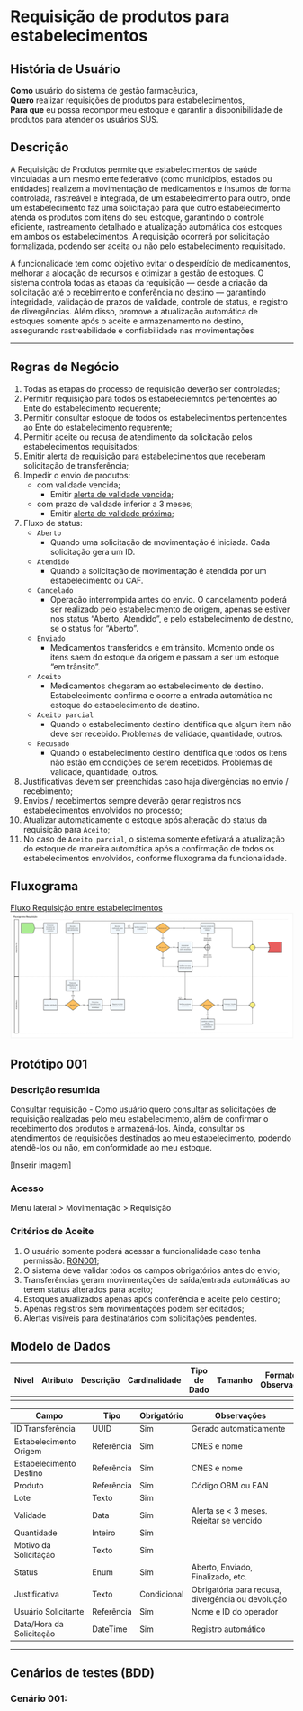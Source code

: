 # Requisição de produtos para estabelecimentos

## História de Usuário

**Como** usuário do sistema de gestão farmacêutica,  
**Quero** realizar requisições de produtos para estabelecimentos,  
**Para que** eu possa recompor meu estoque e garantir a disponibilidade de produtos para atender os usuários SUS.

## Descrição

A  Requisição de Produtos permite que estabelecimentos de saúde vinculadas a um mesmo ente federativo (como municípios, estados ou entidades) realizem a movimentação de medicamentos e insumos de forma controlada, rastreável e integrada, de um estabelecimento para outro,  onde um estabelecimento faz uma solicitação para que outro estabelecimento atenda os produtos com itens do seu estoque, garantindo o controle eficiente, rastreamento detalhado e atualização automática dos estoques em ambos os estabelecimentos. A requisição ocorrerá por solicitação formalizada, podendo ser aceita ou não pelo estabelecimento requisitado. 

A funcionalidade tem como objetivo evitar o desperdício de medicamentos, melhorar a alocação de recursos e otimizar a gestão de estoques. O sistema controla todas as etapas da requisição — desde a criação da solicitação até o recebimento e conferência no destino — garantindo integridade, validação de prazos de validade, controle de status, e registro de divergências. Além disso, promove a atualização automática de estoques somente após o aceite e armazenamento no destino, assegurando rastreabilidade e confiabilidade nas movimentações 

---
## Regras de Negócio

1. Todas as etapas do processo de requisição deverão ser controladas;
2. Permitir requisição para todos os estabeleciemntos pertencentes ao Ente do estabelecimento requerente;
3. Permitir consultar estoque de todos os estabelecimentos pertencentes ao Ente do estabelecimento requerente;
4. Permitir aceite ou recusa de atendimento da solicitação pelos estabelecimentos requisitados;
5. Emitir [alerta de requisição](DocumentoDeMensagensv2.md#msg098) para estabelecimentos que receberam solicitação de transferência;
6. Impedir o envio de produtos:
    - com validade vencida;
        - Emitir [alerta de validade vencida](DocumentoDeMensagensv2.md#msg096);
    - com prazo de validade inferior a 3 meses;
        - Emitir [alerta de validade próxima](DocumentoDeMensagensv2.md#msg097);
7. Fluxo de status:
    - `Aberto`
        - Quando uma solicitação de movimentação é iniciada. Cada solicitação gera um ID.
    - `Atendido`
        - Quando a solicitação de movimentação é atendida por um estabelecimento ou CAF.
    - `Cancelado`
        - Operação interrompida antes do envio. O cancelamento poderá ser realizado pelo estabelecimento de origem, apenas se estiver nos status “Aberto, Atendido”, e pelo estabelecimento de destino, se o status for “Aberto”.
    - `Enviado`
        - Medicamentos transferidos e em trânsito. Momento onde os itens saem do estoque da origem e passam a ser um estoque “em trânsito”.
    - `Aceito`
        - Medicamentos chegaram ao estabelecimento de destino. Estabelecimento confirma e ocorre a entrada automática no estoque do estabelecimento de destino.
    - `Aceito parcial`
        - Quando o estabelecimento destino identifica que algum item não deve ser recebido. Problemas de validade, quantidade, outros.
    - `Recusado`
        - Quando o estabelecimento destino identifica que todos os itens não estão em condições de serem recebidos. Problemas de validade, quantidade, outros.
8. Justificativas devem ser preenchidas caso haja divergências no envio / recebimento;
9. Envios / recebimentos sempre deverão gerar registros nos estabelecimentos envolvidos no processo;
10. Atualizar automaticamente o estoque após alteração do status da requisição para `Aceito`;
11. No caso de `Aceito parcial`, o sistema somente efetivará a atualização do estoque de maneira automática após a confirmação de todos os estabelecimentos envolvidos, conforme fluxograma da funcionalidade.

## Fluxograma

[Fluxo Requisição entre estabelecimentos](../imagens/ete041-fluxo-requisicao.png)
![Fluxo Requisição entre estabelecimentos](../imagens/ete041-fluxo-requisicao.png)

## Protótipo 001

### Descrição resumida 
Consultar requisição - Como usuário quero consultar as solicitações de requisição realizadas pelo meu estabelecimento, além de confirmar o recebimento dos produtos e armazená-los.  Ainda, consultar os atendimentos de requisições destinados ao meu estabelecimento, podendo atendê-los ou não, em conformidade ao meu estoque. 

[Inserir imagem]

### Acesso 
Menu lateral > Movimentação > Requisição 

### Critérios de Aceite

1. O usuário somente poderá acessar a funcionalidade caso tenha permissão. [RGN001](DocumentoDeRegrasv2.md#rgn001);
2. O sistema deve validar todos os campos obrigatórios antes do envio;
3. Transferências geram movimentações de saída/entrada automáticas ao terem status alterados para aceito;
4. Estoques atualizados apenas após conferência e aceite pelo destino;
5. Apenas registros sem movimentações podem ser editados;
6. Alertas visíveis para destinatários com solicitações pendentes.

## Modelo de Dados

| Nível | Atributo | Descrição | Cardinalidade | Tipo de Dado | Tamanho | Formato / Observação |
|-------|----------|-----------|---------------|--------------|---------|----------------------|
|       |          |           |               |              |         |                      |

| Campo                       | Tipo             | Obrigatório | Observações                                              |
|-----------------------------|------------------|-------------|----------------------------------------------------------|
| ID Transferência            | UUID             | Sim         | Gerado automaticamente                                   |
| Estabelecimento Origem      | Referência       | Sim         | CNES e nome                                              |
| Estabelecimento Destino     | Referência       | Sim         | CNES e nome                                              |
| Produto                     | Referência       | Sim         | Código OBM ou EAN                                        |
| Lote                        | Texto            | Sim         |                                                          |
| Validade                    | Data             | Sim         | Alerta se < 3 meses. Rejeitar se vencido                 |
| Quantidade                  | Inteiro          | Sim         |                                                          |
| Motivo da Solicitação       | Texto            | Sim         |                                                          |
| Status                      | Enum             | Sim         | Aberto, Enviado, Finalizado, etc.                        |
| Justificativa               | Texto            | Condicional | Obrigatória para recusa, divergência ou devolução        |
| Usuário Solicitante         | Referência       | Sim         | Nome e ID do operador                                    |
| Data/Hora da Solicitação    | DateTime         | Sim         | Registro automático                                      |

---

## Cenários de testes (BDD)
### Cenário 001: 